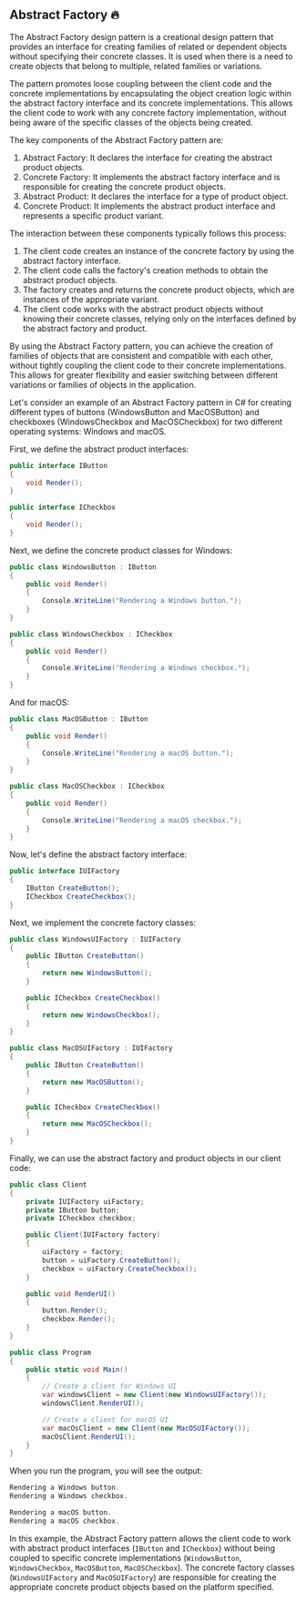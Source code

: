 ## Abstract Factory 🔥
The Abstract Factory design pattern is a creational design pattern that provides an interface for creating families of related or dependent objects without specifying their concrete classes. It is used when there is a need to create objects that belong to multiple, related families or variations.

The pattern promotes loose coupling between the client code and the concrete implementations by encapsulating the object creation logic within the abstract factory interface and its concrete implementations. This allows the client code to work with any concrete factory implementation, without being aware of the specific classes of the objects being created.

The key components of the Abstract Factory pattern are:

1. Abstract Factory: It declares the interface for creating the abstract product objects.
2. Concrete Factory: It implements the abstract factory interface and is responsible for creating the concrete product objects.
3. Abstract Product: It declares the interface for a type of product object.
4. Concrete Product: It implements the abstract product interface and represents a specific product variant.

The interaction between these components typically follows this process:
1. The client code creates an instance of the concrete factory by using the abstract factory interface.
2. The client code calls the factory's creation methods to obtain the abstract product objects.
3. The factory creates and returns the concrete product objects, which are instances of the appropriate variant.
4. The client code works with the abstract product objects without knowing their concrete classes, relying only on the interfaces defined by the abstract factory and product.

By using the Abstract Factory pattern, you can achieve the creation of families of objects that are consistent and compatible with each other, without tightly coupling the client code to their concrete implementations. This allows for greater flexibility and easier switching between different variations or families of objects in the application.

Let's consider an example of an Abstract Factory pattern in C# for creating different types of buttons (WindowsButton and MacOSButton) and checkboxes (WindowsCheckbox and MacOSCheckbox) for two different operating systems: Windows and macOS.

First, we define the abstract product interfaces:

```cs
public interface IButton
{
    void Render();
}

public interface ICheckbox
{
    void Render();
}
```

Next, we define the concrete product classes for Windows:


```cs
public class WindowsButton : IButton
{
    public void Render()
    {
        Console.WriteLine("Rendering a Windows button.");
    }
}

public class WindowsCheckbox : ICheckbox
{
    public void Render()
    {
        Console.WriteLine("Rendering a Windows checkbox.");
    }
}
```

And for macOS:

```cs
public class MacOSButton : IButton
{
    public void Render()
    {
        Console.WriteLine("Rendering a macOS button.");
    }
}

public class MacOSCheckbox : ICheckbox
{
    public void Render()
    {
        Console.WriteLine("Rendering a macOS checkbox.");
    }
}
```

Now, let's define the abstract factory interface:

```cs
public interface IUIFactory
{
    IButton CreateButton();
    ICheckbox CreateCheckbox();
}
```

Next, we implement the concrete factory classes:

```cs
public class WindowsUIFactory : IUIFactory
{
    public IButton CreateButton()
    {
        return new WindowsButton();
    }

    public ICheckbox CreateCheckbox()
    {
        return new WindowsCheckbox();
    }
}

public class MacOSUIFactory : IUIFactory
{
    public IButton CreateButton()
    {
        return new MacOSButton();
    }

    public ICheckbox CreateCheckbox()
    {
        return new MacOSCheckbox();
    }
}
```

Finally, we can use the abstract factory and product objects in our client code:

```cs
public class Client
{
    private IUIFactory uiFactory;
    private IButton button;
    private ICheckbox checkbox;

    public Client(IUIFactory factory)
    {
        uiFactory = factory;
        button = uiFactory.CreateButton();
        checkbox = uiFactory.CreateCheckbox();
    }

    public void RenderUI()
    {
        button.Render();
        checkbox.Render();
    }
}

public class Program
{
    public static void Main()
    {
        // Create a client for Windows UI
        var windowsClient = new Client(new WindowsUIFactory());
        windowsClient.RenderUI();

        // Create a client for macOS UI
        var macOsClient = new Client(new MacOSUIFactory());
        macOsClient.RenderUI();
    }
}
```

When you run the program, you will see the output:

```cs
Rendering a Windows button.
Rendering a Windows checkbox.

Rendering a macOS button.
Rendering a macOS checkbox.
```

In this example, the Abstract Factory pattern allows the client code to work with abstract product interfaces (`IButton` and `ICheckbox`) without being coupled to specific concrete implementations (`WindowsButton`, `WindowsCheckbox`, `MacOSButton`, `MacOSCheckbox`). The concrete factory classes (`WindowsUIFactory` and `MacOSUIFactory`) are responsible for creating the appropriate concrete product objects based on the platform specified.